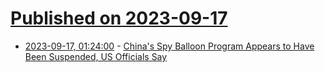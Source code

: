 # [Published on 2023-09-17](index.md)

* [2023-09-17, 01:24:00](https://slashdot.org/story/23/09/16/2242228/chinas-spy-balloon-program-appears-to-have-been-suspended-us-officials-say?utm_source=rss1.0mainlinkanon&utm_medium=feed) - [China's Spy Balloon Program Appears to Have Been Suspended, US Officials Say](https://slashdot.org/story/23/09/16/2242228/chinas-spy-balloon-program-appears-to-have-been-suspended-us-officials-say?utm_source=rss1.0mainlinkanon&utm_medium=feed)
